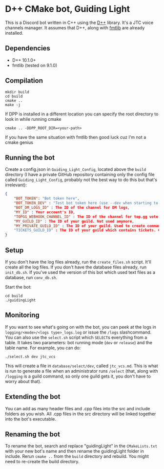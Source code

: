 # D++ CMake bot, Guiding Light

This is a Discord bot written in C++ using the [D++](https://dpp.dev) library. It's a JTC voice channels manager. It assumes that D++, along with [fmtlib](https://fmt.dev) are already installed.

## Dependencies
* D++ 10.1.0+
* fmtlib (tested on 9.1.0)

## Compilation

    mkdir build
    cd build
    cmake ..
    make -j

If DPP is installed in a different location you can specify the root directory to look in while running cmake 

    cmake .. -DDPP_ROOT_DIR=<your-path>

If you have the same situation with fmtlib then good luck cuz I'm not a cmake genius

## Running the bot

Create a config.json in `Guiding_Light_Config`, located above the `build` directory (I have a private GitHub repository containing only the config file called `Guiding_Light_Config`, probably not the best way to do this but that's irrelevant):

```json
{
    "BOT_TOKEN": "Bot token here",
    "BOT_TOKEN_DEV" : "Test bot token here (use --dev when starting to test new changes without affecting anything used in production)",
    "BOT_DM_LOGS_ID" : The ID of the channel for DM logs,
    "MY_ID" : Your account's ID,
    "TOPGG_WEBHOOK_CHANNEL_ID" : The ID of the channel for top.gg vote webhook messages,
    "MY_GUILD_ID" : The ID of your guild. Not used anymore,
    "MY_PRIVATE_GUILD_ID" : The ID of your guild. Used to create commands only administrators (which I know can only be me) can use
    "TICKETS_GUILD_ID" : The ID of your guild which contains tickets. Can be the same as MY_PRIVATE_GUILD_ID if you like
}
```

## Setup

If you don't have the log files already, run the `create_files.sh` script. It'll create all the log files. If you don't have the database files already, run `init_db.sh`. If you've used the version of this bot which used text files as a database, run `conv_db.sh`.

Start the bot:

    cd build
    ./guidingLight

## Monitoring

If you want to see what's going on with the bot, you can peek at the logs in `logging/<mode>/<logs type>_logs.log` or issue the `/logs` slashcommand. You can also use the `select.sh` script which `SELECT`s everything from a table. It takes two parameters: bot running mode (`dev` or `release`) and the table name. For example, you can do:

    ./select.sh dev jtc_vcs

This will create a file in `database/select/dev`, called `jtc_vcs.md`. This is what is run to generate a file when an administrator runs `/select` (that, along with `/logging` is a guild command, so only one guild gets it, you don't have to worry about that).

## Extending the bot

You can add as many header files and .cpp files into the src and include folders as you wish. All .cpp files in the src directory will be linked together into the bot's executable.

## Renaming the bot

To rename the bot, search and replace "guidingLight" in the `CMakeLists.txt` with your new bot's name and then rename the guidingLight folder in include. Rerun `cmake ..` from the `build` directory and rebuild. You might need to re-create the build directory.
